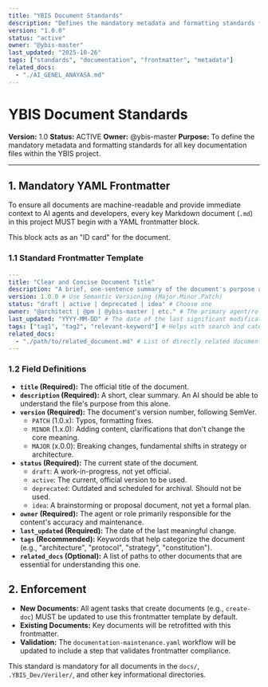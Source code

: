 ```yaml
---
title: "YBIS Document Standards"
description: "Defines the mandatory metadata and formatting standards for all key documentation files within the YBIS project."
version: "1.0.0"
status: "active"
owner: "@ybis-master"
last_updated: "2025-10-26"
tags: ["standards", "documentation", "frontmatter", "metadata"]
related_docs:
  - "./AI_GENEL_ANAYASA.md"
---
```

# YBIS Document Standards

**Version:** 1.0
**Status:** ACTIVE
**Owner:** @ybis-master
**Purpose:** To define the mandatory metadata and formatting standards for all key documentation files within the YBIS project.

---

## 1. Mandatory YAML Frontmatter

To ensure all documents are machine-readable and provide immediate context to AI agents and developers, every key Markdown document (`.md`) in this project MUST begin with a YAML frontmatter block.

This block acts as an "ID card" for the document.

### 1.1 Standard Frontmatter Template

```yaml
---
title: "Clear and Concise Document Title"
description: "A brief, one-sentence summary of the document's purpose and content."
version: 1.0.0 # Use Semantic Versioning (Major.Minor.Patch)
status: "draft | active | deprecated | idea" # Choose one
owner: "@architect | @pm | @ybis-master | etc." # The primary agent/role responsible for this doc
last_updated: "YYYY-MM-DD" # The date of the last significant modification
tags: ["tag1", "tag2", "relevant-keyword"] # Helps with search and categorization
related_docs:
  - "./path/to/related_document.md" # List of directly related documents
---
```

### 1.2 Field Definitions

-   **`title` (Required):** The official title of the document.
-   **`description` (Required):** A short, clear summary. An AI should be able to understand the file's purpose from this alone.
-   **`version` (Required):** The document's version number, following SemVer.
    -   `PATCH` (1.0.x): Typos, formatting fixes.
    -   `MINOR` (1.x.0): Adding content, clarifications that don't change the core meaning.
    -   `MAJOR` (x.0.0): Breaking changes, fundamental shifts in strategy or architecture.
-   **`status` (Required):** The current state of the document.
    -   `draft`: A work-in-progress, not yet official.
    -   `active`: The current, official version to be used.
    -   `deprecated`: Outdated and scheduled for archival. Should not be used.
    -   `idea`: A brainstorming or proposal document, not yet a formal plan.
-   **`owner` (Required):** The agent or role primarily responsible for the content's accuracy and maintenance.
-   **`last_updated` (Required):** The date of the last meaningful change.
-   **`tags` (Recommended):** Keywords that help categorize the document (e.g., "architecture", "protocol", "strategy", "constitution").
-   **`related_docs` (Optional):** A list of paths to other documents that are essential for understanding this one.

## 2. Enforcement

-   **New Documents:** All agent tasks that create documents (e.g., `create-doc`) MUST be updated to use this frontmatter template by default.
-   **Existing Documents:** Key documents will be retrofitted with this frontmatter.
-   **Validation:** The `documentation-maintenance.yaml` workflow will be updated to include a step that validates frontmatter compliance.

This standard is mandatory for all documents in the `docs/`, `.YBIS_Dev/Veriler/`, and other key informational directories.